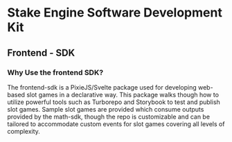 # Stake Engine Software Development Kit
## **Frontend - SDK**

### **Why Use the frontend SDK?**

The frontend-sdk is a PixieJS/Svelte package used for developing web-based slot games in a declarative way. This package walks though how to utilize powerful tools such as Turborepo and Storybook to test and publish slot games. Sample slot games are provided which consume outputs provided by the math-sdk, though the repo is customizable and can be tailored to accommodate custom events for slot games covering all levels of complexity.
